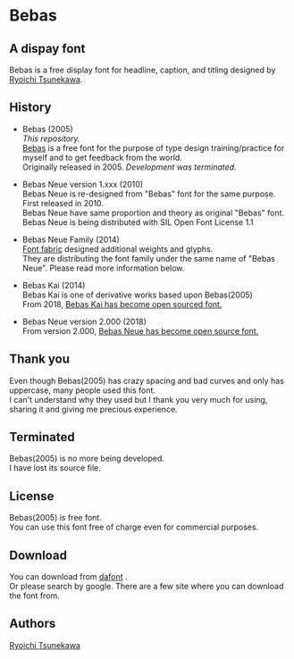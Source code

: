 # Bebas

## A dispay font

Bebas is a free display font for headline, caption, and titling designed by [Ryoichi Tsunekawa](http://dharmatype.com).   


## History

*  Bebas (2005)  
*This repository.*  
[Bebas](https://www.dafont.com/bebas.font) is a free font for the purpose of type design training/practice for myself and to get feedback from the world.  
Originally released in 2005. *Development was terminated.*

* Bebas Neue version 1.xxx (2010)  
Bebas Neue is re-designed from "Bebas" font for the same purpose. First released in 2010.  
Bebas Neue have same proportion and theory as original "Bebas" font.  
Bebas Neue is being distributed with SIL Open Font License 1.1   

* Bebas Neue Family (2014)  
[Font fabric](http://www.fontfabric.com/bebas-neue/) designed additional weights and glyphs.  
They are distributing the font family under the same name of "Bebas Neue". Please read more information below.  

* Bebas Kai (2014)  
Bebas Kai is one of derivative works based upon Bebas(2005)  
From 2018, [Bebas Kai has become open sourced font.](http://dharmatype.com/post/101249890972/bebas-kai)   

* Bebas Neue version 2.000 (2018)  
From version 2.000, [Bebas Neue has become open source font.](https://github.com/dharmatype/Bebas-Neue)   

## Thank you  
Even though Bebas(2005) has crazy spacing and bad curves and only has uppercase, many people used this font.  
I can't understand why they used but I thank you very much for using, sharing it and giving me precious experience.

## Terminated  
Bebas(2005) is no more being developed.  
I have lost its source file.  

## License

Bebas(2005) is free font.  
You can use this font free of charge even for commercial purposes.

## Download
You can download from [dafont](https://www.dafont.com/bebas.font) .  
Or please search by google. There are a few site where you can download the font from.

## Authors

[Ryoichi Tsunekawa](http://dharmatype.com)  
